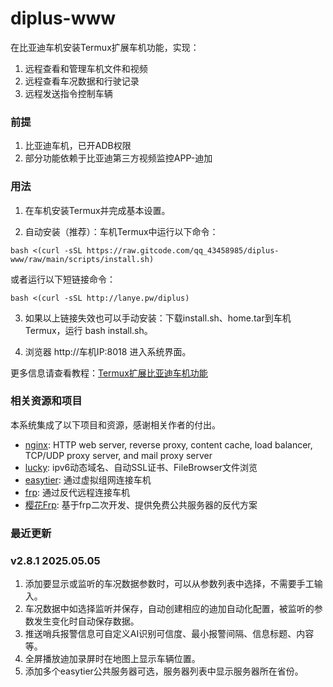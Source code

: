 # diplus-www

在比亚迪车机安装Termux扩展车机功能，实现：
1. 远程查看和管理车机文件和视频
2. 远程查看车况数据和行驶记录
3. 远程发送指令控制车辆


### 前提
1. 比亚迪车机，已开ADB权限
2. 部分功能依赖于比亚迪第三方视频监控APP-迪加

### 用法
1. 在车机安装Termux并完成基本设置。

2. 自动安装（推荐）：车机Termux中运行以下命令：
```
bash <(curl -sSL https://raw.gitcode.com/qq_43458985/diplus-www/raw/main/scripts/install.sh)
```
或者运行以下短链接命令：
```
bash <(curl -sSL http://lanye.pw/diplus)
```
3. 如果以上链接失效也可以手动安装：下载install.sh、home.tar到车机Termux，运行 bash install.sh。

4. 浏览器 http://车机IP:8018 进入系统界面。

更多信息请查看教程：[Termux扩展比亚迪车机功能](https://docs.qq.com/doc/DWHVwWE1RYVBES2Fz)


### 相关资源和项目
本系统集成了以下项目和资源，感谢相关作者的付出。
- [nginx](https://nginx.org): HTTP web server, reverse proxy, content cache, load balancer, TCP/UDP proxy server, and mail proxy server
- [lucky](https://github.com/gdy666/lucky): ipv6动态域名、自动SSL证书、FileBrowser文件浏览
- [easytier](https://github.com/EasyTier/EasyTier): 通过虚拟组网连接车机
- [frp](https://github.com/fatedier/frp): 通过反代远程连接车机
- [樱花Frp](https://www.natfrp.com): 基于frp二次开发、提供免费公共服务器的反代方案


### 最近更新

### v2.8.1 2025.05.05
1. 添加要显示或监听的车况数据参数时，可以从参数列表中选择，不需要手工输入。
2. 车况数据中如选择监听并保存，自动创建相应的迪加自动化配置，被监听的参数发生变化时自动保存数据。
3. 推送哨兵报警信息可自定义AI识别可信度、最小报警间隔、信息标题、内容等。
4. 全屏播放迪加录屏时在地图上显示车辆位置。
5. 添加多个easytier公共服务器可选，服务器列表中显示服务器所在省份。
